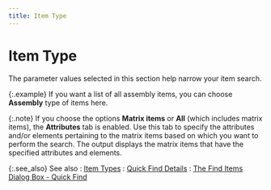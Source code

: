 ```yaml
---
title: Item Type
---
```


# Item Type


The parameter values selected in this section help narrow your item  search.


{:.example}
If you want a list of all assembly items,  you can choose **Assembly** type of  items here.


{:.note}
If you choose the options **Matrix 
 items** or **All** (which includes  matrix items), the **Attributes** tab  is enabled. Use this tab to specify the attributes and/or elements  pertaining to the matrix items based on which you want to perform the  search. The output displays the matrix items that have the specified attributes  and elements.


{:.see_also}
See also
: [Item Types]({{site.mi_baseurl}}/item-profile-details/item-types/item_types.html)
: [Quick Find Details]({{site.mi_baseurl}}/finding-items/find-item-details/quick-find-details/quick_find_details.html)
: [The  Find Items Dialog Box - Quick Find]({{site.mi_baseurl}}/finding-items/create-a-new-item-filter/find-items-dialog-box/the_find_items_dialog_box_quick_find.html)
